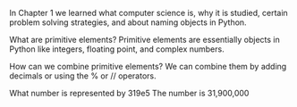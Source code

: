 In Chapter 1 we learned what computer science is, why it is studied, certain problem solving strategies, and about naming objects in Python.

What are primitive elements?
Primitive elements are essentially objects in Python like integers, floating point, and complex numbers.

How can we combine primitive elements?
We can combine them by adding decimals or using the % or // operators.

What number is represented by 319e5
The number is 31,900,000
